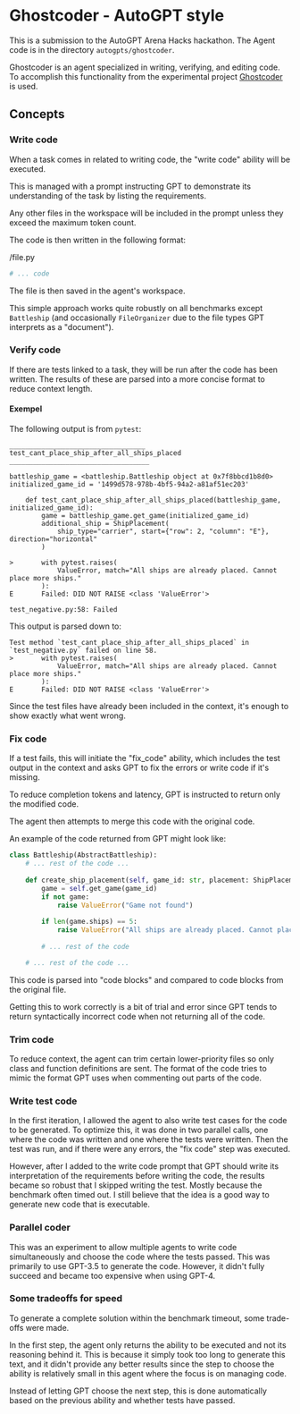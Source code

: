 # Ghostcoder - AutoGPT style
This is a submission to the AutoGPT Arena Hacks hackathon. The Agent code is in the directory `autogpts/ghostcoder`.

Ghostcoder is an agent specialized in writing, verifying, and editing code. To accomplish this functionality
from the experimental project [Ghostcoder](https://github.com/aorwall/ghostcoder) is used. 

## Concepts

### Write code
When a task comes in related to writing code, the "write code" ability will be executed.

This is managed with a prompt instructing GPT to demonstrate its understanding of the task by listing the requirements.

Any other files in the workspace will be included in the prompt unless they exceed the maximum token count.

The code is then written in the following format:

/file.py
```python
# ... code  
```

The file is then saved in the agent's workspace.

This simple approach works quite robustly on all benchmarks except `Battleship` (and occasionally 
`FileOrganizer` due to the file types GPT interprets as a "document").

### Verify code
If there are tests linked to a task, they will be run after the code has been written.
The results of these are parsed into a more concise format to reduce context length.

#### Exempel
The following output is from `pytest`:

```
__________________________________ test_cant_place_ship_after_all_ships_placed ___________________________________

battleship_game = <battleship.Battleship object at 0x7f8bbcd1b8d0>
initialized_game_id = '1499d578-978b-4bf5-94a2-a81af51ec203'

    def test_cant_place_ship_after_all_ships_placed(battleship_game, initialized_game_id):
        game = battleship_game.get_game(initialized_game_id)
        additional_ship = ShipPlacement(
            ship_type="carrier", start={"row": 2, "column": "E"}, direction="horizontal"
        )
    
>       with pytest.raises(
            ValueError, match="All ships are already placed. Cannot place more ships."
        ):
E       Failed: DID NOT RAISE <class 'ValueError'>

test_negative.py:58: Failed
```

This output is parsed down to:
```
Test method `test_cant_place_ship_after_all_ships_placed` in `test_negative.py` failed on line 58. 
>       with pytest.raises(
            ValueError, match="All ships are already placed. Cannot place more ships."
        ):
E       Failed: DID NOT RAISE <class 'ValueError'>
```


Since the test files have already been included in the context, it's enough to show exactly what went
wrong.


### Fix code
If a test fails, this will initiate the "fix_code" ability, which includes the test output in the
context and asks GPT to fix the errors or write code if it's missing.

To reduce completion tokens and latency, GPT is instructed to return only the modified code.

The agent then attempts to merge this code with the original code.

An example of the code returned from GPT might look like:
```python
class Battleship(AbstractBattleship):
    # ... rest of the code ... 
    
    def create_ship_placement(self, game_id: str, placement: ShipPlacement) -> None:
        game = self.get_game(game_id)
        if not game:
            raise ValueError("Game not found")
    
        if len(game.ships) == 5:
            raise ValueError("All ships are already placed. Cannot place more ships.")
        
        # ... rest of the code

    # ... rest of the code ... 
```

This code is parsed into "code blocks" and compared to code blocks from the original file.

Getting this to work correctly is a bit of trial and error since GPT tends to return syntactically 
incorrect code when not returning all of the code. 


### Trim code
To reduce context, the agent can trim certain lower-priority files so only class and function
definitions are sent. The format of the code tries to mimic the format GPT uses when commenting
out parts of the code.


### Write test code
In the first iteration, I allowed the agent to also write test cases for the code to be generated.
To optimize this, it was done in two parallel calls, one where the code was written and one where the tests were written.
Then the test was run, and if there were any errors, the "fix code" step was executed.

However, after I added to the write code prompt that GPT should write its interpretation of the 
requirements before writing the code, the results became so robust that I skipped writing the test.
Mostly because the benchmark often timed out. I still believe that the idea is a good way to generate 
new code that is executable.


### Parallel coder
This was an experiment to allow multiple agents to write code simultaneously and choose the code 
where the tests passed. This was primarily to use GPT-3.5 to generate the code. However, it didn't 
fully succeed and became too expensive when using GPT-4.


### Some tradeoffs for speed
To generate a complete solution within the benchmark timeout, some trade-offs were made.

In the first step, the agent only returns the ability to be executed and not its reasoning 
behind it. This is because it simply took too long to generate this text, and it didn't provide 
any better results since the step to choose the ability is relatively small in this agent where
the focus is on managing code.

Instead of letting GPT choose the next step, this is done automatically based on the previous
ability and whether tests have passed.

